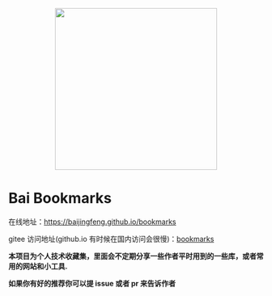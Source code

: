 <p align="center">
  <img width="320" src="https://wpimg.wallstcn.com/9e77e0ae-3018-45a2-bf9f-1a4c88dd300a.svg">
</p>

# Bai Bookmarks
在线地址：https://baijingfeng.github.io/bookmarks

gitee 访问地址(github.io 有时候在国内访问会很慢)：[bookmarks](https://baijingfeng.gitee.io/bookmarks/)

**本项目为个人技术收藏集，里面会不定期分享一些作者平时用到的一些库，或者常用的网站和小工具.**

**如果你有好的推荐你可以提 issue 或者 pr 来告诉作者**